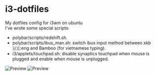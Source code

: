 # i3-dotfiles
My dotfiles config for i3wm on ubuntu <br />
I've wrote some special scripts:
- polybar/scripts/redshift.sh.
- polybar/scripts/ibus_man.sh: switch ibus input method between xkb:us::eng and Bamboo (for vietnamese typing).
- i3/applets/touchpad.sh: disable synaptics touchpad when mouse is plugged and enable when mouse is unplugged.

![Preview](https://raw.githubusercontent.com/nopain2110/i3-dotfiles/master/preview.png)
![Preview](https://raw.githubusercontent.com/nopain2110/i3-dotfiles/master/preview1.png)
